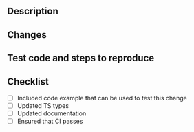 ## Description

<!--
Description and motivation for this PR.

Inlude Fixes #<number> if this is fixing some issue.

Fixes # .
-->

## Changes

<!--
Please describe things you've changed here, make a **high level** overview, if change is simple you can omit this section.

For example:

- Added `foo` method which add great feature
- Updated `about.md` docs
- Added caching in CI builds

-->

<!--

## Screenshots / GIFs

Here you can add screenshots / GIFs documenting your change.

You can add before / after section if you're changing some behavior.

### Before

### After

-->

## Test code and steps to reproduce

<!--
Please include code that can be used to test this change and short description how this example should work.
This snippet should be as minimal as possible and ready to be pasted into editor (don't exclude exports or remove "not important" parts of reproduction example)
-->

## Checklist

- [ ] Included code example that can be used to test this change
- [ ] Updated TS types
- [ ] Updated documentation
- [ ] Ensured that CI passes
